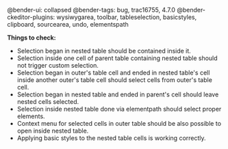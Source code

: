 @bender-ui: collapsed
@bender-tags: bug, trac16755, 4.7.0
@bender-ckeditor-plugins: wysiwygarea, toolbar, tableselection, basicstyles, clipboard, sourcearea, undo, elementspath

**Things to check:**

* Selection began in nested table should be contained inside it.
* Selection inside one cell of parent table containing nested table should not trigger custom selection.
* Selection began in outer's table cell and ended in nested table's cell inside another outer's table cell should select cells from outer's table cell.
* Selection began in nested table and ended in parent's cell should leave nested cells selected.
* Selection inside nested table done via elementpath should select proper elements.
* Context menu for selected cells in outer table should be also possible to open inside nested table.
* Applying basic styles to the nested table cells is working correctly.
